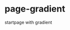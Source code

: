 # page-gradient

startpage with gradient

<img scr="https://github.com/jennjacobs/page-gradient/blob/master/page-gradient.png">

